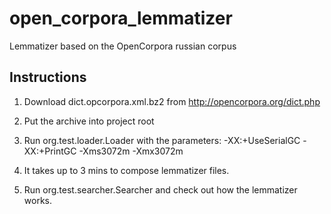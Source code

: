open_corpora_lemmatizer
=======================

Lemmatizer based on the OpenCorpora russian corpus

Instructions
---------------------

1. Download dict.opcorpora.xml.bz2 from http://opencorpora.org/dict.php

2. Put the archive into project root

3. Run org.test.loader.Loader with the parameters: -XX:+UseSerialGC -XX:+PrintGC -Xms3072m -Xmx3072m

4. It takes up to 3 mins to compose lemmatizer files.

5. Run org.test.searcher.Searcher and check out how the lemmatizer works.